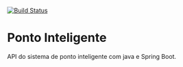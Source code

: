 [![Build Status](https://travis-ci.org/andreholive/ponto-inteligente-api.svg?branch=main)](https://travis-ci.org/andreholive/ponto-inteligente-api)

# Ponto Inteligente
API do sistema de ponto inteligente com java e Spring Boot.
